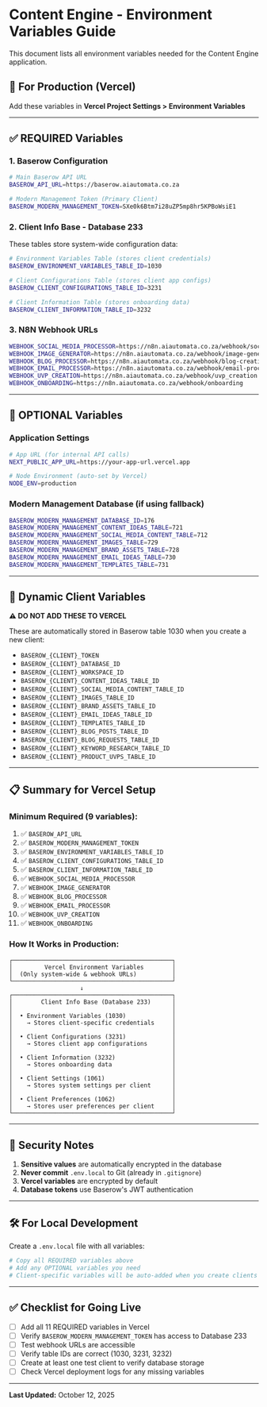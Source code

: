 # Content Engine - Environment Variables Guide

This document lists all environment variables needed for the Content Engine application.

## 🚀 For Production (Vercel)

Add these variables in **Vercel Project Settings > Environment Variables**

---

## ✅ REQUIRED Variables

### 1. Baserow Configuration

```bash
# Main Baserow API URL
BASEROW_API_URL=https://baserow.aiautomata.co.za

# Modern Management Token (Primary Client)
BASEROW_MODERN_MANAGEMENT_TOKEN=SXe0k6Btm7i28uZP5mp8hr5KPBoWsiE1
```

### 2. Client Info Base - Database 233

These tables store system-wide configuration data:

```bash
# Environment Variables Table (stores client credentials)
BASEROW_ENVIRONMENT_VARIABLES_TABLE_ID=1030

# Client Configurations Table (stores client app configs)
BASEROW_CLIENT_CONFIGURATIONS_TABLE_ID=3231

# Client Information Table (stores onboarding data)
BASEROW_CLIENT_INFORMATION_TABLE_ID=3232
```

### 3. N8N Webhook URLs

```bash
WEBHOOK_SOCIAL_MEDIA_PROCESSOR=https://n8n.aiautomata.co.za/webhook/social-media-processor
WEBHOOK_IMAGE_GENERATOR=https://n8n.aiautomata.co.za/webhook/image-generator-webhook
WEBHOOK_BLOG_PROCESSOR=https://n8n.aiautomata.co.za/webhook/blog-creation-mvp
WEBHOOK_EMAIL_PROCESSOR=https://n8n.aiautomata.co.za/webhook/email-processor
WEBHOOK_UVP_CREATION=https://n8n.aiautomata.co.za/webhook/uvp_creation
WEBHOOK_ONBOARDING=https://n8n.aiautomata.co.za/webhook/onboarding
```

---

## 📝 OPTIONAL Variables

### Application Settings

```bash
# App URL (for internal API calls)
NEXT_PUBLIC_APP_URL=https://your-app-url.vercel.app

# Node Environment (auto-set by Vercel)
NODE_ENV=production
```

### Modern Management Database (if using fallback)

```bash
BASEROW_MODERN_MANAGEMENT_DATABASE_ID=176
BASEROW_MODERN_MANAGEMENT_CONTENT_IDEAS_TABLE=721
BASEROW_MODERN_MANAGEMENT_SOCIAL_MEDIA_CONTENT_TABLE=712
BASEROW_MODERN_MANAGEMENT_IMAGES_TABLE=729
BASEROW_MODERN_MANAGEMENT_BRAND_ASSETS_TABLE=728
BASEROW_MODERN_MANAGEMENT_EMAIL_IDEAS_TABLE=730
BASEROW_MODERN_MANAGEMENT_TEMPLATES_TABLE=731
```

---

## 🔄 Dynamic Client Variables

**⚠️ DO NOT ADD THESE TO VERCEL**

These are automatically stored in Baserow table 1030 when you create a new client:

- `BASEROW_{CLIENT}_TOKEN`
- `BASEROW_{CLIENT}_DATABASE_ID`
- `BASEROW_{CLIENT}_WORKSPACE_ID`
- `BASEROW_{CLIENT}_CONTENT_IDEAS_TABLE_ID`
- `BASEROW_{CLIENT}_SOCIAL_MEDIA_CONTENT_TABLE_ID`
- `BASEROW_{CLIENT}_IMAGES_TABLE_ID`
- `BASEROW_{CLIENT}_BRAND_ASSETS_TABLE_ID`
- `BASEROW_{CLIENT}_EMAIL_IDEAS_TABLE_ID`
- `BASEROW_{CLIENT}_TEMPLATES_TABLE_ID`
- `BASEROW_{CLIENT}_BLOG_POSTS_TABLE_ID`
- `BASEROW_{CLIENT}_BLOG_REQUESTS_TABLE_ID`
- `BASEROW_{CLIENT}_KEYWORD_RESEARCH_TABLE_ID`
- `BASEROW_{CLIENT}_PRODUCT_UVPS_TABLE_ID`

---

## 📋 Summary for Vercel Setup

### Minimum Required (9 variables):

1. ✅ `BASEROW_API_URL`
2. ✅ `BASEROW_MODERN_MANAGEMENT_TOKEN`
3. ✅ `BASEROW_ENVIRONMENT_VARIABLES_TABLE_ID`
4. ✅ `BASEROW_CLIENT_CONFIGURATIONS_TABLE_ID`
5. ✅ `BASEROW_CLIENT_INFORMATION_TABLE_ID`
6. ✅ `WEBHOOK_SOCIAL_MEDIA_PROCESSOR`
7. ✅ `WEBHOOK_IMAGE_GENERATOR`
8. ✅ `WEBHOOK_BLOG_PROCESSOR`
9. ✅ `WEBHOOK_EMAIL_PROCESSOR`
10. ✅ `WEBHOOK_UVP_CREATION`
11. ✅ `WEBHOOK_ONBOARDING`

### How It Works in Production:

```
┌─────────────────────────────────────────────┐
│         Vercel Environment Variables        │
│  (Only system-wide & webhook URLs)          │
└─────────────────────────────────────────────┘
                    ↓
┌─────────────────────────────────────────────┐
│        Client Info Base (Database 233)      │
│                                             │
│  • Environment Variables (1030)             │
│    → Stores client-specific credentials     │
│                                             │
│  • Client Configurations (3231)             │
│    → Stores client app configurations       │
│                                             │
│  • Client Information (3232)                │
│    → Stores onboarding data                 │
│                                             │
│  • Client Settings (1061)                   │
│    → Stores system settings per client      │
│                                             │
│  • Client Preferences (1062)                │
│    → Stores user preferences per client     │
└─────────────────────────────────────────────┘
```

---

## 🔐 Security Notes

1. **Sensitive values** are automatically encrypted in the database
2. **Never commit** `.env.local` to Git (already in `.gitignore`)
3. **Vercel variables** are encrypted by default
4. **Database tokens** use Baserow's JWT authentication

---

## 🛠️ For Local Development

Create a `.env.local` file with all variables:

```bash
# Copy all REQUIRED variables above
# Add any OPTIONAL variables you need
# Client-specific variables will be auto-added when you create clients
```

---

## ✅ Checklist for Going Live

- [ ] Add all 11 REQUIRED variables in Vercel
- [ ] Verify `BASEROW_MODERN_MANAGEMENT_TOKEN` has access to Database 233
- [ ] Test webhook URLs are accessible
- [ ] Verify table IDs are correct (1030, 3231, 3232)
- [ ] Create at least one test client to verify database storage
- [ ] Check Vercel deployment logs for any missing variables

---

**Last Updated:** October 12, 2025

